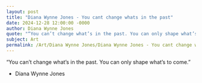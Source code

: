 ```yaml
---
layout: post
title: "Diana Wynne Jones - You cant change whats in the past"
date: 2024-12-28 12:00:00 -0000
author: Diana Wynne Jones
quote: "“You can’t change what’s in the past. You can only shape what’s to come.”"
subject: Art
permalink: /Art/Diana Wynne Jones/Diana Wynne Jones - You cant change whats in the past
---
```


“You can’t change what’s in the past. You can only shape what’s to come.”

- Diana Wynne Jones
